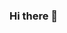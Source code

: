### Hi there 👋

<!--
**tairone32/tairone32** is a ✨ _special_ ✨ repository because its `README.md` (this file) appears on your GitHub profile.


![Anurag's github stats](https://github-readme-stats.vercel.app/api?username=anuraghazra&show_icons=true&theme=radical)


Here are some ideas to get you started:

- 🔭 I’m currently working on ...
- 🌱 I’m currently learning ...
- 👯 I’m looking to collaborate on ...
- 🤔 I’m looking for help with ...
- 💬 Ask me about ...
- 📫 How to reach me: ...
- 😄 Pronouns: ...
- ⚡ Fun fact: ...
-->
